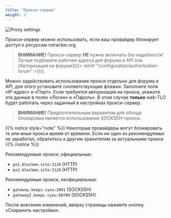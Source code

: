 ```yaml
---
title: "Прокси-сервер"
weight: 2
---
```


![Proxy settings](/images/configuration/proxy-server.png)

Прокси-сервер можно использовать, если ваш провайдер блокирует доступ к ресурсам rutracker.org.

> **ВНИМАНИЕ!** Прокси-сервер **НЕ** нужно включать без надобности! Лучше подберите рабочие адреса для форума и API (см. [Авторизация на форуме]({{< relref "/configuration/authorization-forum" >}})).

Можно задействовать использование прокси отдельно для форума и API, для этого установите соответствующие флажки. Заполните поля «IP-адрес» и «Порт». Если требуется авторизация на прокси, укажите эти данные в полях «Логин» и «Пароль». В этом случае **только** web-TLO будет работать через заданный в настройках прокси-сервер.

> **ВНИМАНИЕ!** Предпочтительным вариантом для обхода блокировки является использование SOCKS5H-прокси.

{{% notice style="note" %}}
Некоторые провайдеры могут блокировать те или иные прокси время от времени.
Если ни один из рекомендуемых не заработал, обратитесь к другим хранителям за актуальными прокси
{{% /notice %}}

Рекомендуемые прокси, официальные:
* `px1.blockme.site:3128` (HTTP)
* `px2.blockme.site:3128` (HTTP)

Рекомендуемые прокси, неофициальные:
* `gateway.keeps.cyou:2081` (SOCKS5H)
* `gateway2.keeps.cyou:60789` (SOCKS5H)

После внесения изменений, вверху страницы нажмите кнопку «Сохранить настройки».
